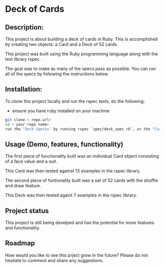 # Deck of Cards

## Description: 

This project is about building a deck of cards in Ruby. This is accomplished by creating two objects: a Card and a Deck of 52 cards.

This project was built using the Ruby programming language along with the test library rspec.

The goal was to make as many of the specs pass as possible. You can run all of the specs by following the instructions below.  

## Installation:

To clone this project locally and run the rspec tests, do the following:

- ensure you have ruby installed on your machine
```bash
git clone < repo.url>
cd < your repo name>
run the "Deck Specks" by running rspec `spec/deck_spec.rb`, or the "Card Specs" by running `rspec spec/card_spec.rb`
```

## Usage (Demo, features, functionality)

The first piece of functionality built was an individual Card object consisting of a face value and a suit.

This Card was then tested against 13 examples in the rspec library.

The second piece of funtionality built was a set of 52 cards with the shuffle and draw feature. 

This Deck was then tested againt 7 examples in the rspec library.

## Project status

This project is still being develped and has the potential for more features and functionality.

## Roadmap

How would you like to see this prject grow in the future? Please do not hesitate to comment and share any suggestions.